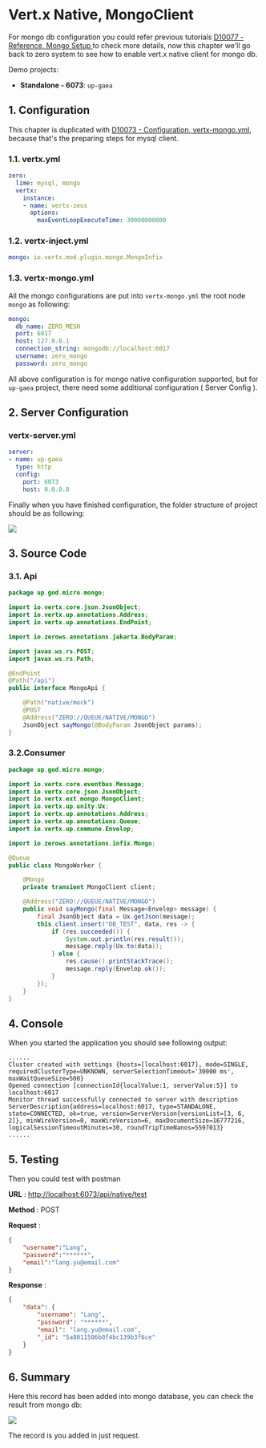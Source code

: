 # Vert.x Native, MongoClient

For mongo db configuration you could refer previous
tutorials [D10077 - Reference, Mongo Setup ](d10077-third-part-mongo-setup.md)to check more details, now this chapter
we'll go back to zero system to see how to enable vert.x native client for mongo db.

Demo projects:

* **Standalone - 6073**: `up-gaea`

## 1. Configuration

This chapter is duplicated with [D10073 - Configuration, vertx-mongo.yml](d10073-configuration-vertx-mongoyml.md),
because that's the preparing steps for mysql client.

### 1.1. vertx.yml

```yaml
zero:
  lime: mysql, mongo
  vertx:
    instance:
    - name: vertx-zeus
      options:
        maxEventLoopExecuteTime: 30000000000
```

### 1.2. vertx-inject.yml

```yaml
mongo: io.vertx.mod.plugin.mongo.MongoInfix
```

### 1.3. vertx-mongo.yml

All the mongo configurations are put into `vertx-mongo.yml` the root node `mongo` as following:

```yaml
mongo:
  db_name: ZERO_MESH
  port: 6017
  host: 127.0.0.1
  connection_string: mongodb://localhost:6017
  username: zero_mongo
  password: zero_mongo
```

All above configuration is for mongo native configuration supported, but for `up-gaea` project, there need some
additional configuration \( Server Config \).

## 2. Server Configuration

### vertx-server.yml

```yaml
server:
- name: up-gaea
  type: http
  config:
    port: 6073
    host: 0.0.0.0
```

Finally when you have finished configuration, the folder structure of project should be as following:

![](/doc/image/d10078-2.png)

## 3. Source Code

### 3.1. Api

```java
package up.god.micro.mongo;

import io.vertx.core.json.JsonObject;
import io.vertx.up.annotations.Address;
import io.vertx.up.annotations.EndPoint;

import io.zerows.annotations.jakarta.BodyParam;

import javax.ws.rs.POST;
import javax.ws.rs.Path;

@EndPoint
@Path("/api")
public interface MongoApi {

    @Path("native/mock")
    @POST
    @Address("ZERO://QUEUE/NATIVE/MONGO")
    JsonObject sayMongo(@BodyParam JsonObject params);
}
```

### 3.2.Consumer

```java
package up.god.micro.mongo;

import io.vertx.core.eventbus.Message;
import io.vertx.core.json.JsonObject;
import io.vertx.ext.mongo.MongoClient;
import io.vertx.up.unity.Ux;
import io.vertx.up.annotations.Address;
import io.vertx.up.annotations.Queue;
import io.vertx.up.commune.Envelop;

import io.zerows.annotations.infix.Mongo;

@Queue
public class MongoWorker {

    @Mongo
    private transient MongoClient client;

    @Address("ZERO://QUEUE/NATIVE/MONGO")
    public void sayMongo(final Message<Envelop> message) {
        final JsonObject data = Ux.getJson(message);
        this.client.insert("DB_TEST", data, res -> {
            if (res.succeeded()) {
                System.out.println(res.result());
                message.reply(Ux.to(data));
            } else {
                res.cause().printStackTrace();
                message.reply(Envelop.ok());
            }
        });
    }
}
```

## 4. Console

When you started the application you should see following output:

```shell
......
Cluster created with settings {hosts=[localhost:6017], mode=SINGLE, requiredClusterType=UNKNOWN, serverSelectionTimeout='30000 ms', maxWaitQueueSize=500}
Opened connection [connectionId{localValue:1, serverValue:5}] to localhost:6017
Monitor thread successfully connected to server with description ServerDescription{address=localhost:6017, type=STANDALONE, state=CONNECTED, ok=true, version=ServerVersion{versionList=[3, 6, 2]}, minWireVersion=0, maxWireVersion=6, maxDocumentSize=16777216, logicalSessionTimeoutMinutes=30, roundTripTimeNanos=5597013}
......
```

## 5. Testing

Then you could test with postman

**URL** : [http://localhost:6073/api/native/test](http://localhost:6073/api/native/test)

**Method** : POST

**Request** :

```json
{
    "username":"Lang",
    "password":"******",
    "email":"lang.yu@email.com"
}
```

**Response** :

```json
{
    "data": {
        "username": "Lang",
        "password": "******",
        "email": "lang.yu@email.com",
        "_id": "5a8011506b0f4bc139b3f6ce"
    }
}
```

## 6. Summary

Here this record has been added into mongo database, you can check the result from mongo db:

![](/doc/image/d10078-1.png)

The record is you added in just request.





